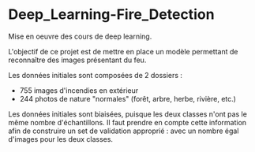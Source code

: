 # Deep_Learning-Fire_Detection
Mise en oeuvre des cours de deep learning. 

L'objectif de ce projet est de mettre en place un modèle permettant de reconnaître des images présentant du feu.

Les données initiales sont composées de 2 dossiers :
- 755 images d'incendies en extérieur
- 244 photos de nature "normales" (forêt, arbre, herbe, rivière, etc.)

Les données initiales sont biaisées, puisque les deux classes n'ont pas le même nombre d'échantillons. Il faut prendre en compte cette information afin de construire un set de validation approprié : avec un nombre égal d'images pour les deux classes.

